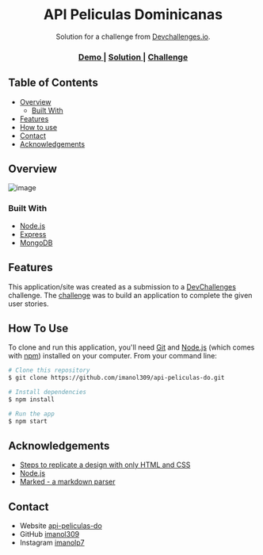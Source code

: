 <!-- Please update value in the {}  -->

<h1 align="center">API Peliculas Dominicanas</h1>

<div align="center">
   Solution for a challenge from  <a href="http://devchallenges.io" target="_blank">Devchallenges.io</a>.
</div>

<div align="center">
  <h3>
    <a href="https://api-peliculas-do.herokuapp.com/">
      Demo
    </a>
    <span> | </span>
    <a href="https://stackoverflow.com/">
      Solution
    </a>
    <span> | </span>
    <a href="https://developers.google.com/youtube/v3">
      Challenge
    </a>
  </h3>
</div>

<!-- TABLE OF CONTENTS -->

## Table of Contents

- [Overview](#overview)
  - [Built With](#built-with)
- [Features](#features)
- [How to use](#how-to-use)
- [Contact](#contact)
- [Acknowledgements](#acknowledgements)

<!-- OVERVIEW -->

## Overview

<!-- ![screenshot](https://user-images.githubusercontent.com/16707738/92399059-5716eb00-f132-11ea-8b14-bcacdc8ec97b.png) -->

![image](https://media.giphy.com/media/IlFhhlriwHPFuVX6MC/giphy.gif)

### Built With

<!-- This section should list any major frameworks that you built your project using. Here are a few examples.-->

- [Node.js](https://nodejs.org/es/)
- [Express](https://expressjs.com/es/)
- [MongoDB](https://www.mongodb.com/es)

## Features

<!-- List the features of your application or follow the template. Don't share the figma file here :) -->

This application/site was created as a submission to a [DevChallenges](https://devchallenges.io/challenges) challenge. The [challenge](https://devchallenges.io/challenges/TtUjDt19eIHxNQ4n5jps) was to build an application to complete the given user stories.

## How To Use

<!-- Example: -->

To clone and run this application, you'll need [Git](https://git-scm.com) and [Node.js](https://nodejs.org/en/download/) (which comes with [npm](http://npmjs.com)) installed on your computer. From your command line:

```bash
# Clone this repository
$ git clone https://github.com/imanol309/api-peliculas-do.git

# Install dependencies
$ npm install

# Run the app
$ npm start
```

## Acknowledgements

<!-- This section should list any articles or add-ons/plugins that helps you to complete the project. This is optional but it will help you in the future. For example: -->

- [Steps to replicate a design with only HTML and CSS](https://devchallenges-blogs.web.app/how-to-replicate-design/)
- [Node.js](https://nodejs.org/)
- [Marked - a markdown parser](https://github.com/chjj/marked)

## Contact

- Website [api-peliculas-do](https://api-peliculas-do.herokuapp.com/)
- GitHub [imanol309](https://github.com/imanol309)
- Instagram [imanolp7](https://www.instagram.com/imanolp7/)

